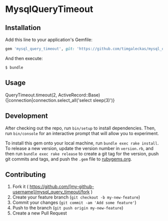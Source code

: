 # MysqlQueryTimeout

## Installation

Add this line to your application's Gemfile:

```ruby
gem 'mysql_query_timeout', git: 'https://github.com/timgaleckas/mysql_query_timeout.git'
```

And then execute:

    $ bundle

## Usage

QueryTimeout.timeout(2, ActiveRecord::Base){|connection|connection.select_all('select sleep(3)')}

## Development

After checking out the repo, run `bin/setup` to install dependencies. Then, run `bin/console` for an interactive prompt that will allow you to experiment.

To install this gem onto your local machine, run `bundle exec rake install`. To release a new version, update the version number in `version.rb`, and then run `bundle exec rake release` to create a git tag for the version, push git commits and tags, and push the `.gem` file to [rubygems.org](https://rubygems.org).

## Contributing

1. Fork it ( https://github.com/[my-github-username]/mysql_query_timeout/fork )
2. Create your feature branch (`git checkout -b my-new-feature`)
3. Commit your changes (`git commit -am 'Add some feature'`)
4. Push to the branch (`git push origin my-new-feature`)
5. Create a new Pull Request

